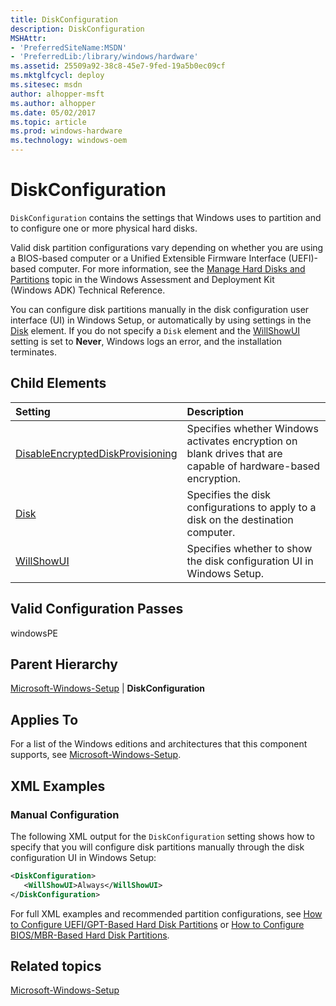 ```yaml
---
title: DiskConfiguration
description: DiskConfiguration
MSHAttr:
- 'PreferredSiteName:MSDN'
- 'PreferredLib:/library/windows/hardware'
ms.assetid: 25509a92-38c8-45e7-9fed-19a5b0ec09cf
ms.mktglfcycl: deploy
ms.sitesec: msdn
author: alhopper-msft
ms.author: alhopper
ms.date: 05/02/2017
ms.topic: article
ms.prod: windows-hardware
ms.technology: windows-oem
---
```

# DiskConfiguration

`DiskConfiguration` contains the settings that Windows uses to partition and to configure one or more physical hard disks.

Valid disk partition configurations vary depending on whether you are using a BIOS-based computer or a Unified Extensible Firmware Interface (UEFI)-based computer. For more information, see the [Manage Hard Disks and Partitions](http://go.microsoft.com/fwlink/?LinkId=206671) topic in the Windows Assessment and Deployment Kit (Windows ADK) Technical Reference.

You can configure disk partitions manually in the disk configuration user interface (UI) in Windows Setup, or automatically by using settings in the [Disk](microsoft-windows-setup-diskconfiguration-disk.md) element. If you do not specify a `Disk` element and the [WillShowUI](microsoft-windows-setup-diskconfiguration-willshowui.md) setting is set to **Never**, Windows logs an error, and the installation terminates.

## Child Elements

| Setting                 | Description                                                                           |
|:------------------------|:--------------------------------------------------------------------------------------|
| [DisableEncryptedDiskProvisioning](microsoft-windows-setup-diskconfiguration-disableencrypteddiskprovisioning.md) | Specifies whether Windows activates encryption on blank drives that are capable of hardware-based encryption. |
| [Disk](microsoft-windows-setup-diskconfiguration-disk.md) | Specifies the disk configurations to apply to a disk on the destination computer. |
| [WillShowUI](microsoft-windows-setup-diskconfiguration-willshowui.md) | Specifies whether to show the disk configuration UI in Windows Setup. |

## Valid Configuration Passes

windowsPE

## Parent Hierarchy

[Microsoft-Windows-Setup](microsoft-windows-setup.md) | **DiskConfiguration**

## Applies To

For a list of the Windows editions and architectures that this component supports, see [Microsoft-Windows-Setup](microsoft-windows-setup.md).

## XML Examples

### Manual Configuration

The following XML output for the `DiskConfiguration` setting shows how to specify that you will configure disk partitions manually through the disk configuration UI in Windows Setup:

```XML
<DiskConfiguration>
   <WillShowUI>Always</WillShowUI>
</DiskConfiguration>
```

For full XML examples and recommended partition configurations, see [How to Configure UEFI/GPT-Based Hard Disk Partitions](http://go.microsoft.com/fwlink/?LinkId=214261) or [How to Configure BIOS/MBR-Based Hard Disk Partitions](http://go.microsoft.com/fwlink/?LinkId=214260).

## Related topics

[Microsoft-Windows-Setup](microsoft-windows-setup.md)
